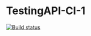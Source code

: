 # TestingAPI-CI-1

[![Build status](https://ci.appveyor.com/api/projects/status/vlespr30fddvs8lk?svg=true)](https://ci.appveyor.com/project/andykucherenko/testingapi-ci-1-0tin7)

